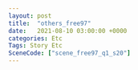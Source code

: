 ```yaml
---
layout: post
title:  "others_free97"
date:   2021-08-10 03:00:00 +0000
categories: Etc
Tags: Story Etc
SceneCode: ["scene_free97_q1_s20"]
---
```

